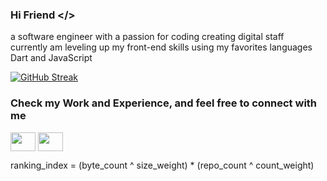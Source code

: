 ### Hi Friend </>
a software engineer with a passion for coding creating digital staff  
currently am leveling up my front-end skills using my favorites languages Dart and JavaScript
<!--
**ahmedos999/ahmedos999** is a ✨ _special_ ✨ repository because its `README.md` (this file) appears on your GitHub profile.

Here are some ideas to get you started:

- 🔭 I’m currently working on leveling up my front-end skills using my favorites languages Dart and JavaScript
- 🌱 I’m currently learning Flutter and React.js
- 👯 I’m looking to collaborate on ...
- 🤔 I’m looking for help with ...
- 💬 Ask me about new project idea new challenges and opportunities
- 📫 How to reach me: portfolio:https://www.behance.net/ahmedxosmanlinkedin account https://www.linkedin.com/in/ahmed-osman-61783223a/
- 😄 Pronouns: ...
- ⚡ Fun fact: coding pass time more than sleeping
-->
[![GitHub Streak](https://github-readme-streak-stats.herokuapp.com/?user=ahmedos999)](https://git.io/streak-stats)

<h3 align="left">Check my Work and Experience, and feel free to connect with me</h3>
<p align="left">
<a href="https://www.behance.net/ahmedxosman" target="blank"><img align="center" src="https://cdn.jsdelivr.net/npm/simple-icons@3.0.1/icons/behance.svg" alt="" height="30" width="40" /></a>
<a href="https://www.linkedin.com/in/ahmed-osman-61783223a/" target="blank"><img align="center" src="https://cdn.jsdelivr.net/npm/simple-icons@3.0.1/icons/linkedin.svg" alt="" height="30" width="40" /></a>

</p>

ranking_index = (byte_count ^ size_weight) * (repo_count ^ count_weight)
